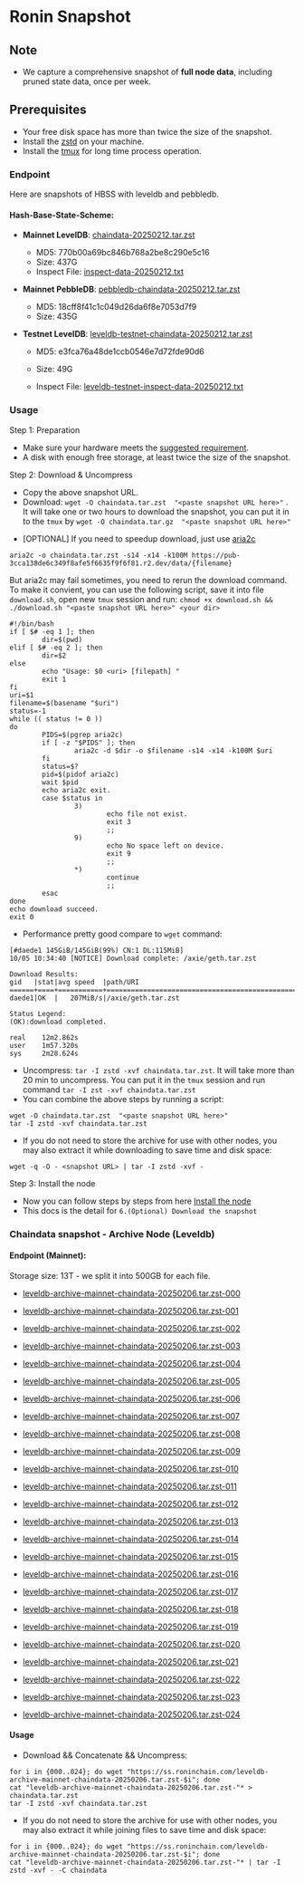 # Ronin Snapshot

## Note
- We capture a comprehensive snapshot of **full node data**, including pruned state data, once per week.

## Prerequisites
- Your free disk space has more than twice the size of the snapshot.
- Install the [zstd](https://github.com/facebook/zstd) on your machine.
- Install the [tmux](https://github.com/tmux/tmux/wiki/Installing) for long time process operation.


### Endpoint

Here are snapshots of HBSS with leveldb and pebbledb.

#### Hash-Base-State-Scheme:

- **Mainnet LevelDB**: [chaindata-20250212.tar.zst](https://pub-3cca138de6c349f8afe5f6635f9f6f81.r2.dev/data/chaindata-20250212.tar.zst)
  - MD5: 770b00a69bc846b768a2be8c290e5c16
  - Size: 437G
  - Inspect File: [inspect-data-20250212.txt](https://pub-3cca138de6c349f8afe5f6635f9f6f81.r2.dev/data/inspect-data-20250212.txt)

- **Mainnet PebbleDB**: [pebbledb-chaindata-20250212.tar.zst](https://pub-3cca138de6c349f8afe5f6635f9f6f81.r2.dev/data/pebbledb-chaindata-20250212.tar.zst)
  - MD5: 18cff8f41c1c049d26da6f8e7053d7f9
  - Size: 435G


- **Testnet LevelDB**: [leveldb-testnet-chaindata-20250212.tar.zst](https://pub-3cca138de6c349f8afe5f6635f9f6f81.r2.dev/data/leveldb-testnet-chaindata-20250212.tar.zst)
  - MD5: e3fca76a48de1ccb0546e7d72fde90d6
  - Size: 49G

  - Inspect File: [leveldb-testnet-inspect-data-20250212.txt](https://pub-3cca138de6c349f8afe5f6635f9f6f81.r2.dev/data/leveldb-testnet-inspect-data-20250212.txt)
  



### Usage

Step 1: Preparation
- Make sure your hardware meets the [suggested requirement](https://docs.roninchain.com/validators/setup/overview#hardware-requirements).
- A disk with enough free storage, at least twice the size of the snapshot.

Step 2: Download & Uncompress
- Copy the above snapshot URL.
- Download:  `wget -O chaindata.tar.zst  "<paste snapshot URL here>"` . It will take one or two hours to download the snapshot, you can put it in to the `tmux` by `wget -O chaindata.tar.gz  "<paste snapshot URL here>"`


* [OPTIONAL] If you need to speedup download, just use [aria2c](https://github.com/aria2/aria2)
```
aria2c -o chaindata.tar.zst -s14 -x14 -k100M https://pub-3cca138de6c349f8afe5f6635f9f6f81.r2.dev/data/{filename}
```

But aria2c may fail sometimes, you need to rerun the download command. To make it convient, you can use the following script, save it into file `download.sh`, open new `tmux` session and run: `chmod +x download.sh && ./download.sh "<paste snapshot URL here>" <your dir>`
```
#!/bin/bash
if [ $# -eq 1 ]; then
        dir=$(pwd)
elif [ $# -eq 2 ]; then
        dir=$2
else
        echo "Usage: $0 <uri> [filepath] "
        exit 1
fi
uri=$1
filename=$(basename "$uri")
status=-1
while (( status != 0 ))
do
        PIDS=$(pgrep aria2c)
        if [ -z "$PIDS" ]; then
                aria2c -d $dir -o $filename -s14 -x14 -k100M $uri
        fi
        status=$?
        pid=$(pidof aria2c)
        wait $pid
        echo aria2c exit.
        case $status in
                3)
                        echo file not exist.
                        exit 3
                        ;;
                9)
                        echo No space left on device.
                        exit 9
                        ;;
                *)
                        continue
                        ;;
        esac
done
echo download succeed.
exit 0
```

- Performance pretty good compare to `wget` command:

```
[#daede1 145GiB/145GiB(99%) CN:1 DL:115MiB]
10/05 10:34:40 [NOTICE] Download complete: /axie/geth.tar.zst

Download Results:
gid   |stat|avg speed  |path/URI
======+====+===========+=======================================================
daede1|OK  |   207MiB/s|/axie/geth.tar.zst

Status Legend:
(OK):download completed.

real    12m2.862s
user    1m57.320s
sys     2m28.624s
```

- Uncompress: `tar -I zstd -xvf chaindata.tar.zst`. It will take more than 20 min to uncompress. You can put it in the `tmux` session and run command `tar -I zst -xvf chaindata.tar.zst`
- You can combine the above steps by running a script:

```
wget -O chaindata.tar.zst  "<paste snapshot URL here>"
tar -I zstd -xvf chaindata.tar.zst
```


- If you do not need to store the archive for use with other nodes, you may also extract it while downloading to save time and disk space:
```
wget -q -O - <snapshot URL> | tar -I zstd -xvf -
```


Step 3: Install the node
- Now you can follow steps by steps from here [Install the node ](https://docs.roninchain.com/rpc/mainnet-rpc)
- This docs is the detail for `6.(Optional) Download the snapshot`


### Chaindata snapshot - Archive Node (Leveldb)
#### Endpoint (Mainnet):

Storage size: 13T - we split it into 500GB for each file.


- [leveldb-archive-mainnet-chaindata-20250206.tar.zst-000](https://ss.roninchain.com/leveldb-archive-mainnet-chaindata-20250206.tar.zst-000)

- [leveldb-archive-mainnet-chaindata-20250206.tar.zst-001](https://ss.roninchain.com/leveldb-archive-mainnet-chaindata-20250206.tar.zst-001)

- [leveldb-archive-mainnet-chaindata-20250206.tar.zst-002](https://ss.roninchain.com/leveldb-archive-mainnet-chaindata-20250206.tar.zst-002)

- [leveldb-archive-mainnet-chaindata-20250206.tar.zst-003](https://ss.roninchain.com/leveldb-archive-mainnet-chaindata-20250206.tar.zst-003)

- [leveldb-archive-mainnet-chaindata-20250206.tar.zst-004](https://ss.roninchain.com/leveldb-archive-mainnet-chaindata-20250206.tar.zst-004)

- [leveldb-archive-mainnet-chaindata-20250206.tar.zst-005](https://ss.roninchain.com/leveldb-archive-mainnet-chaindata-20250206.tar.zst-005)

- [leveldb-archive-mainnet-chaindata-20250206.tar.zst-006](https://ss.roninchain.com/leveldb-archive-mainnet-chaindata-20250206.tar.zst-006)

- [leveldb-archive-mainnet-chaindata-20250206.tar.zst-007](https://ss.roninchain.com/leveldb-archive-mainnet-chaindata-20250206.tar.zst-007)

- [leveldb-archive-mainnet-chaindata-20250206.tar.zst-008](https://ss.roninchain.com/leveldb-archive-mainnet-chaindata-20250206.tar.zst-008)

- [leveldb-archive-mainnet-chaindata-20250206.tar.zst-009](https://ss.roninchain.com/leveldb-archive-mainnet-chaindata-20250206.tar.zst-009)

- [leveldb-archive-mainnet-chaindata-20250206.tar.zst-010](https://ss.roninchain.com/leveldb-archive-mainnet-chaindata-20250206.tar.zst-010)

- [leveldb-archive-mainnet-chaindata-20250206.tar.zst-011](https://ss.roninchain.com/leveldb-archive-mainnet-chaindata-20250206.tar.zst-011)

- [leveldb-archive-mainnet-chaindata-20250206.tar.zst-012](https://ss.roninchain.com/leveldb-archive-mainnet-chaindata-20250206.tar.zst-012)

- [leveldb-archive-mainnet-chaindata-20250206.tar.zst-013](https://ss.roninchain.com/leveldb-archive-mainnet-chaindata-20250206.tar.zst-013)

- [leveldb-archive-mainnet-chaindata-20250206.tar.zst-014](https://ss.roninchain.com/leveldb-archive-mainnet-chaindata-20250206.tar.zst-014)

- [leveldb-archive-mainnet-chaindata-20250206.tar.zst-015](https://ss.roninchain.com/leveldb-archive-mainnet-chaindata-20250206.tar.zst-015)

- [leveldb-archive-mainnet-chaindata-20250206.tar.zst-016](https://ss.roninchain.com/leveldb-archive-mainnet-chaindata-20250206.tar.zst-016)

- [leveldb-archive-mainnet-chaindata-20250206.tar.zst-017](https://ss.roninchain.com/leveldb-archive-mainnet-chaindata-20250206.tar.zst-017)

- [leveldb-archive-mainnet-chaindata-20250206.tar.zst-018](https://ss.roninchain.com/leveldb-archive-mainnet-chaindata-20250206.tar.zst-018)

- [leveldb-archive-mainnet-chaindata-20250206.tar.zst-019](https://ss.roninchain.com/leveldb-archive-mainnet-chaindata-20250206.tar.zst-019)

- [leveldb-archive-mainnet-chaindata-20250206.tar.zst-020](https://ss.roninchain.com/leveldb-archive-mainnet-chaindata-20250206.tar.zst-020)

- [leveldb-archive-mainnet-chaindata-20250206.tar.zst-021](https://ss.roninchain.com/leveldb-archive-mainnet-chaindata-20250206.tar.zst-021)

- [leveldb-archive-mainnet-chaindata-20250206.tar.zst-022](https://ss.roninchain.com/leveldb-archive-mainnet-chaindata-20250206.tar.zst-022)

- [leveldb-archive-mainnet-chaindata-20250206.tar.zst-023](https://ss.roninchain.com/leveldb-archive-mainnet-chaindata-20250206.tar.zst-023)

- [leveldb-archive-mainnet-chaindata-20250206.tar.zst-024](https://ss.roninchain.com/leveldb-archive-mainnet-chaindata-20250206.tar.zst-024)




#### Usage
- Download && Concatenate && Uncompress:

```shell
for i in {000..024}; do wget "https://ss.roninchain.com/leveldb-archive-mainnet-chaindata-20250206.tar.zst-$i"; done
cat "leveldb-archive-mainnet-chaindata-20250206.tar.zst-"* > chaindata.tar.zst
tar -I zstd -xvf chaindata.tar.zst
```

- If you do not need to store the archive for use with other nodes, you may also extract it while joining files to save time and disk space:

```shell
for i in {000..024}; do wget "https://ss.roninchain.com/leveldb-archive-mainnet-chaindata-20250206.tar.zst-$i"; done
cat "leveldb-archive-mainnet-chaindata-20250206.tar.zst-"* | tar -I zstd -xvf - -C chaindata
```

